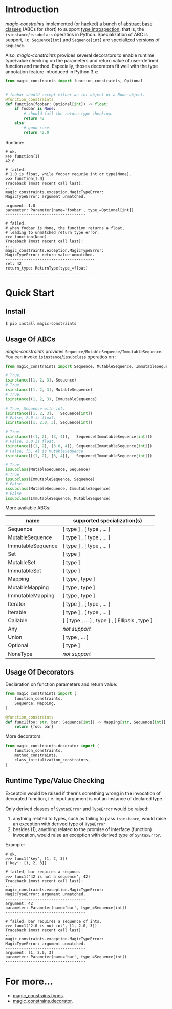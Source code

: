 # Introduction

*magic-constraints* implemented (or hacked) a bunch of [abstract base classes][1] (ABCs for short) to support [type introspection][2], that is, the `isinstance`/`issubclass` operatios in Python. Specialization of ABC is support, i.e. `Sequence[int]` and `Sequence[int]` are specialized versions of `Sequence`.

Also, *magic-constraints* provides several decorators to enable runtime type/value checking on the parameters and return value of user-defined function and method. Especially, thoses decorators fit well with the type annotation feature introduced in Python 3.x:

```python
from magic_constraints import function_constraints, Optional


# foobar should accept either an int object or a None object.
@function_constraints
def function(foobar: Optional[int]) -> float:
    if foobar is None:
        # should fail the return type checking.
        return 42
    else:
        # good case.
        return 42.0
```

Runtime:

```
# ok.
>>> function(1)
42.0

# failed.
# 1.0 is float, while foobar requrie int or type(None).
>>> function(1.0)
Traceback (most recent call last):
...
magic_constraints.exception.MagicTypeError:
MagicTypeError: argument unmatched.
-----------------------------------
argument: 1.0
parameter: Parameter(name='foobar', type_=Optional[int])
-----------------------------------

# failed.
# when foobar is None, the function returns a float,
# leading to unmatched return type error.
>>> function(None)
Traceback (most recent call last):
...
magic_constraints.exception.MagicTypeError: 
MagicTypeError: return value unmatched.
---------------------------------------
ret: 42
return_type: ReturnType(type_=float)
---------------------------------------
```

# Quick Start

## Install

```
$ pip install magic-constraints
```

## Usage Of ABCs

*magic-constraints* provides `Sequence/MutableSequence/ImmutableSequence`. You can invoke `isinstance`/`issubclass` operatios on :

```python
from magic_constraints import Sequence, MutableSequence, ImmutableSequence

# True.
isinstance([1, 2, 3], Sequence)
# True.
isinstance([1, 2, 3], MutableSequence)
# True.
isinstance((1, 2, 3), ImmutableSequence)

# True, Sequence with int.
isinstance([1, 2, 3],   Sequence[int])
# False, 2.0 is float.
isinstance([1, 2.0, 3], Sequence[int])

# True.
isinstance([(1, 2), (3, 4)],   Sequence[ImmutableSequence[int]])
# False, 3.0 is float.
isinstance([(1, 2), (3.0, 4)], Sequence[ImmutableSequence[int]])
# False, [3, 4] is MutableSequence.
isinstance([(1, 2), [3, 4]],   Sequence[ImmutableSequence[int]])

# True
issubclass(MutableSequence, Sequence)
# True
issubclass(ImmutableSequence, Sequence)
# False
issubclass(MutableSequence, ImmutableSequence)
# False
issubclass(ImmutableSequence, MutableSequence)
```

More avaliable ABCs:

| name | supported specialization(s) |
| --- | --- |
| Sequence          | [ type ] , [ type , ... ] |
| MutableSequence   | [ type ] , [ type , ... ] |
| ImmutableSequence | [ type ] , [ type , ... ] |
| Set               | [ type ] |
| MutableSet        | [ type ] |
| ImmutableSet      | [ type ] |
| Mapping           | [ type , type ] |
| MutableMapping    | [ type , type ] |
| ImmutableMapping  | [ type , type ] |
| Iterator          | [ type ] , [ type , ... ] |
| Iterable          | [ type ] , [ type , ... ] |
| Callable          | [ [ type , ... ] , type ] , [ Ellipsis , type ] |
| Any               | *not support* |
| Union             | [ type , ... ] |
| Optional          | [ type ] |
| NoneType          | *not support* |


## Usage Of Decorators

Declaration on function parameters and return value:

```python
from magic_constraints import (
    function_constraints,
    Sequence, Mapping,
)

@function_constraints
def func1(foo: str, bar: Sequence[int]) -> Mapping[str, Sequence[int]]:
    return {foo: bar}
```

More decorators:

```python
from magic_constraints.decorator import (
    function_constraints,
    method_constraints,
    class_initialization_constraints,
)
```

## Runtime Type/Value Checking

Exceptoin would be raised if there's something wrong in the invocation of decorated function, i.e. input argument is not an instance of declared type. 

Only derived classes of `SyntaxError` and `TypeError` would be raised:

1. anything related to types, such as failing to pass `isinstance`, would raise an exception with derived type of `TypeError`.
2. besides (1), anything related to the promise of interface (function) invocation, would raise an exception with derived type of `SyntaxError`.

Example:

```
# ok.
>>> func1('key', [1, 2, 3])
{'key': [1, 2, 3]}

# failed, bar requires a sequnce.
>>> func1('42 is not a sequence', 42)
Traceback (most recent call last):
...
magic_constraints.exception.MagicTypeError: 
MagicTypeError: argument unmatched.
-----------------------------------
argument: 42
parameter: Parameter(name='bar', type_=Sequence[int])
-----------------------------------

# failed, bar requires a sequence of ints.
>>> func1('2.0 is not int', [1, 2.0, 3])
Traceback (most recent call last):
...
magic_constraints.exception.MagicTypeError: 
MagicTypeError: argument unmatched.
-----------------------------------
argument: [1, 2.0, 3]
parameter: Parameter(name='bar', type_=Sequence[int])
-----------------------------------
```

# For more...

* [magic_constrains.types][3].
* [magic_constrains.decorator][4].


[1]: https://docs.python.org/3/glossary.html#term-abstract-base-class
[2]: https://en.wikipedia.org/wiki/Type_introspection
[3]: https://github.com/huntzhan/magic-constraints/wiki/magic_constrains.types
[4]: https://github.com/huntzhan/magic-constraints/wiki/magic_constraints.decorator

